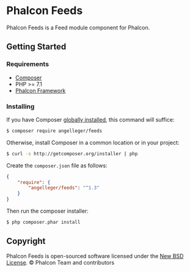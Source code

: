 # Phalcon Feeds 
Phalcon Feeds is a Feed module component for Phalcon.

## Getting Started

### Requirements



* [Composer][:composer:]
* PHP >= 7.1
*  [Phalcon Framework][:phalcon:]

### Installing

If you have Composer [globally installed](https://getcomposer.org/doc/00-intro.md#globally), this command will suffice:

```sh
$ composer require angelleger/feeds 
```

Otherwise, install Composer in a common location or in your project:

```sh
$ curl -s http://getcomposer.org/installer | php
```

Create the `composer.json` file as follows:

```json
{
    "require": {
        "angelleger/feeds": "^1.3"
    }
}
```

Then run the composer installer:

```sh
$ php composer.phar install
```



## Copyright

Phalcon Feeds is open-sourced software licensed under the [New BSD License][:license:].
© Phalcon Team and contributors

[:composer:]: https://getcomposer.org/
[:phalcon:]: https://github.com/phalcon/cphalcon/
[:license:]: https://github.com/angelleger/feeds/blob/master/LICENSE.txt
